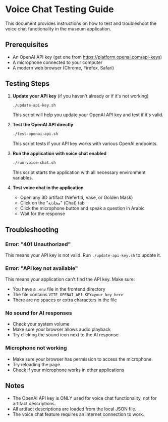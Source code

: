 # Voice Chat Testing Guide

This document provides instructions on how to test and troubleshoot the voice chat functionality in the museum application.

## Prerequisites

- An OpenAI API key (get one from https://platform.openai.com/api-keys)
- A microphone connected to your computer
- A modern web browser (Chrome, Firefox, Safari)

## Testing Steps

1. **Update your API key** (if you haven't already or if it's not working)
   ```bash
   ./update-api-key.sh
   ```
   This script will help you update your OpenAI API key and test if it's valid.

2. **Test the OpenAI API directly**
   ```bash
   ./test-openai-api.sh
   ```
   This script tests if your API key works with various OpenAI endpoints.

3. **Run the application with voice chat enabled**
   ```bash
   ./run-voice-chat.sh
   ```
   This script starts the application with all necessary environment variables.

4. **Test voice chat in the application**
   - Open any 3D artifact (Nefertiti, Vase, or Golden Mask)
   - Click on the "محادثة" (Chat) tab
   - Click the microphone button and speak a question in Arabic
   - Wait for the response

## Troubleshooting

### Error: "401 Unauthorized"
This means your API key is not valid. Run `./update-api-key.sh` to update it.

### Error: "API key not available"
This means your application can't find the API key. Make sure:
- You have a `.env` file in the frontend directory
- The file contains `VITE_OPENAI_API_KEY=your_key_here`
- There are no spaces or extra characters in the file

### No sound for AI responses
- Check your system volume
- Make sure your browser allows audio playback
- Try clicking the sound icon next to the AI response

### Microphone not working
- Make sure your browser has permission to access the microphone
- Try reloading the page
- Check if your microphone works in other applications

## Notes

- The OpenAI API key is ONLY used for voice chat functionality, not for artifact descriptions.
- All artifact descriptions are loaded from the local JSON file.
- The voice chat feature requires an internet connection to work.
